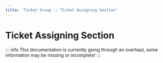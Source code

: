 ```yaml
---
title: 'Ticket Group :: Ticket Assigning Section'
---
```


# Ticket Assigning Section

::: info
This documentation is currently going through an overhaul, some information may be missing or incomplete!
:::
